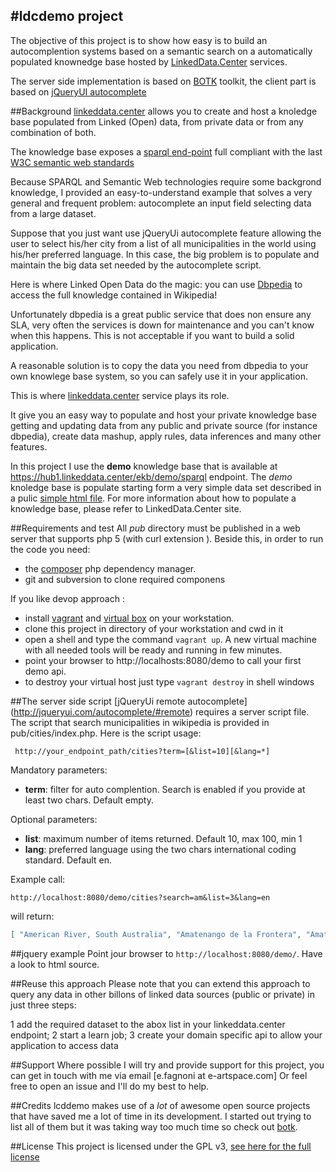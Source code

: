 #ldcdemo project
----------------

The objective of this project is to show how easy is to build an autocomplention systems based on a semantic search on a automatically 
populated knownedge base hosted by [LinkedData.Center](http://linkeddata.center/) services.

The server side implementation is based on [BOTK](http://ontology.it/tools/botk) toolkit, the client part is based on [jQueryUI autocomplete](http://jqueryui.com/autocomplete/)

##Background
[linkeddata.center](http://linkeddata.center/) allows you to create and host a knoledge base populated from Linked (Open) data, from  private data or from any combination of both.

The knowledge base exposes a [sparql end-point](http://www.w3.org/TR/sparql11-query/) full compliant with the last [W3C semantic web standards](http://www.w3.org/standards/semanticweb/)

Because SPARQL and Semantic Web technologies require some backgrond knowledge, I provided an easy-to-understand example that solves a 
very general and frequent problem: autocomplete an input field selecting data from a large dataset.

Suppose that you just want use jQueryUi autocomplete feature allowing the user to select his/her city from a list of all municipalities in the world using his/her preferred language.
In this case, the big problem is to populate and maintain the big data set needed by the autocomplete script.
 
Here is where Linked Open Data do the magic: you can use [Dbpedia](http://dbpedia.org) to access the full knowledge contained in Wikipedia!

Unfortunately dbpedia is a great public service that does non ensure any SLA, very often the services is down for maintenance and you can't know when this happens.
This is not acceptable if you want to build a solid application.

A reasonable solution is to copy the data you need from dbpedia to your own knowlege base system, so you can safely use it in your application. 

This is where [linkeddata.center](http://linkeddata.center/) service plays its role.

It give you an easy way to populate and host your private
knowledge base getting and updating data from any public and private source (for instance dbpedia), 
create data mashup, apply rules, data inferences and many other features.

In this project I use the **demo** knowledge base that is available at 
https://hub1.linkeddata.center/ekb/demo/sparql endpoint.
The *demo* knoledge base is populate starting form a very simple data set described in a 
pulic [simple html file](http://demo.hub1.linkeddata.center/data/abox.html).
For more information about how to populate a knowledge base, please refer to LinkedData.Center site. 

##Requirements and test
All *pub* directory must be published in a web server that supports php 5 (with curl extension ).
Beside this, in order to run the code you need:

  - the [composer](https://getcomposer.org/) php dependency manager.
  - git and subversion to clone required componens
  
If you like devop approach :

  - install [vagrant](https://docs.vagrantup.com/v2/installation/) and [virtual box](https://www.virtualbox.org/) on your workstation.
  - clone this project in directory of your workstation and cwd in it
  - open a shell and type the command `vagrant up`. A new virtual machine with all needed tools will be ready and running in few minutes.
  - point your browser to http://localhosts:8080/demo to call your first demo api.
  - to destroy your virtual host just type `vagrant destroy` in shell windows

##The server side script
[jQueryUi remote autocomplete] (http://jqueryui.com/autocomplete/#remote) requires a 
server script file. 
The script that search municipalities in wikipedia is provided in pub/cities/index.php. Here is the script usage:

```
 http://your_endpoint_path/cities?term=[&list=10][&lang=*]
```

Mandatory parameters:
  - **term**: filter for auto complention. Search is enabled if you provide at least two chars.  Default empty.

Optional parameters:

  - **list**: maximum number of items returned. Default 10, max 100, min 1
  - **lang**: preferred language using the two chars international coding standard. Default en.

Example call:

`http://localhost:8080/demo/cities?search=am&list=3&lang=en` 

will return:

```json
[ "American River, South Australia", "Amatenango de la Frontera", "Amatenango del Valle" ]
```

##jquery example
Point jour browser to `http://localhost:8080/demo/`. Have a look to html source.

##Reuse this approach
Please note that you can extend this approach to query any data in other billons of linked data sources
(public or private) in just three steps:

 1 add the required dataset to the abox list in your linkeddata.center endpoint;
 2 start a learn job; 
 3 create your domain specific api to allow your application to access data

##Support
Where possible I will try and provide support for this project, you can get in touch with me via email [e.fagnoni at e-artspace.com]
Or feel free to open an issue and I'll do my best to help.

##Credits
lcddemo makes use of a *lot* of awesome open source projects that have saved me a lot of time in its development. I started out trying to list all of them but it was taking way too much time so check out
[botk](http://ontology.it/tools/botk).

##License
This project is licensed under the GPL v3, [see here for the full license](https://github.com/ecow/lcddemo/LICENSE)

